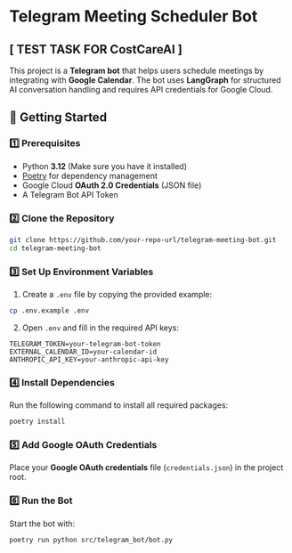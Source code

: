 # Telegram Meeting Scheduler Bot
## [ TEST TASK FOR CostCareAI ]

This project is a **Telegram bot** that helps users schedule meetings by integrating with **Google Calendar**. The bot uses **LangGraph** for structured AI conversation handling and requires API credentials for Google Cloud.

## 🚀 Getting Started

### 1️⃣ Prerequisites
- Python **3.12** (Make sure you have it installed)
- [Poetry](https://python-poetry.org/docs/) for dependency management
- Google Cloud **OAuth 2.0 Credentials** (JSON file)
- A Telegram Bot API Token

### 2️⃣ Clone the Repository
```sh
git clone https://github.com/your-repo-url/telegram-meeting-bot.git
cd telegram-meeting-bot
```

### 3️⃣ Set Up Environment Variables
1. Create a `.env` file by copying the provided example:
```sh
cp .env.example .env
```
2. Open `.env` and fill in the required API keys:
```env
TELEGRAM_TOKEN=your-telegram-bot-token
EXTERNAL_CALENDAR_ID=your-calendar-id
ANTHROPIC_API_KEY=your-anthropic-api-key
```

### 4️⃣ Install Dependencies
Run the following command to install all required packages:
```sh
poetry install
```

### 5️⃣ Add Google OAuth Credentials
Place your **Google OAuth credentials** file (`credentials.json`) in the project root.

### 6️⃣ Run the Bot
Start the bot with:
```sh
poetry run python src/telegram_bot/bot.py
```

